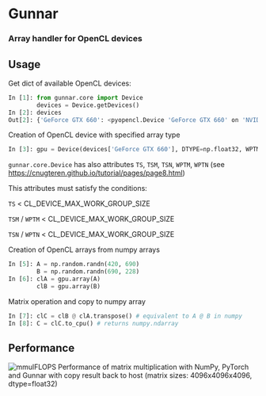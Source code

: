 # Gunnar
### Array handler for OpenCL devices

## Usage

Get dict of available OpenCL devices:
```python
In [1]: from gunnar.core import Device
        devices = Device.getDevices()
In [2]: devices
Out[2]: {'GeForce GTX 660': <pyopencl.Device 'GeForce GTX 660' on 'NVIDIA CUDA' at 0x2694714a8e0>}
```

Creation of OpenCL device with specified array type
```python
In [3]: gpu = Device(devices['GeForce GTX 660'], DTYPE=np.float32, WPTM=4, WPTN=4)
```

`gunnar.core.Device` has also attributes `TS`, `TSM`, `TSN`, `WPTM`, `WPTN` (see https://cnugteren.github.io/tutorial/pages/page8.html)

This attributes must satisfy the conditions: 

`TS` < CL_DEVICE_MAX_WORK_GROUP_SIZE

`TSM` / `WPTM` < CL_DEVICE_MAX_WORK_GROUP_SIZE

`TSN` / `WPTN` < CL_DEVICE_MAX_WORK_GROUP_SIZE

Creation of OpenCL arrays from numpy arrays
```python
In [5]: A = np.random.randn(420, 690)
        B = np.random.randn(690, 228)
In [6]: clA = gpu.array(A)
        clB = gpu.array(B)
```
Matrix operation and copy to numpy array
```python
In [7]: clC = clB @ clA.transpose() # equivalent to A @ B in numpy
In [8]: C = clC.to_cpu() # returns numpy.ndarray
```
## Performance 

![mmulFLOPS](https://drive.google.com/uc?id=19BSTtkUd1Kc_oON4e4dwl43l4xDYQJqL)
Performance of matrix multiplication with NumPy, PyTorch and Gunnar with copy result back to host (matrix sizes: 4096x4096x4096, dtype=float32)
